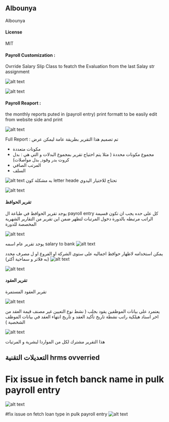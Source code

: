 ## Albounya

Albounya

#### License

MIT

#### Payroll Customization :

Ovrride Salary Slip Class to featch the Evaluation from the last Salay str assignment

![alt text](image.png)

![alt text](image-1.png)


#### Payroll Reaport :
the monthly reports puted in (payroll entry) print formatt
to be easily edit from website side and print

![alt text](image-2.png)

Full Report :
تم تصميم هذا التقرير بطريقة عامة ليمكن عرض
- مكونات متعددة
- مجموع مكونات محددة ( مثلا يتم احتياج تقرير بمجموع البدلات و التي هي : بدل كروت بدر وقود, بدل مواصلات)
- المرتب الصافي
- السلف

![alt text](image-3.png)
به مشكلة كون letter heade تحتاج للاختيار اليدوي

![alt text](image-4.png)


#### تقرير الحوافظ
يوجد تقرير الحوافظ في طباعة ال payroll entry كل على حده
 يجب ان تكون قسيمة الراتب مرتبطه بالدورة دخول المرتبات لتظهر ضمن اين تقرير من التقارير الشهرية المخصصة للدورة


![alt text](image-5.png)

يوجد تقرير عام اسمه salary to bank 
![alt text](image-6.png)

يمكن استخدامه لاظهار حوافظ اجماليه على ستوى الشركة او الفروع او ل مصرف محدد
(به فلاتر و سماحية أكثر)
![alt text](image-7.png)

![alt text](image-8.png)


#### تقرير العقود

تقرير العقود المستمرة

![alt text](image-9.png)


يعتمرد على بيانات الموظفين
يقود بجلب ( نشط
نوع التعيين غير مصنف
قيمة العقد من اخر اسناد هيلكية راتب نشطة
تاريخ تأكيد العقد و تاريخ انتهاء العقد في بيانات الموظف الشخصية
)

![alt text](image-10.png)

هذا التقرير مشترك لكل من المواردا لبشرية و المرتبات


## التعديلات التقنية hrms ovverried
# Fix issue in fetch banck name in pulk payroll entry

![alt text](image-11.png)

#fix issue on fetch loan type in pulk payroll entry
![alt text](image-12.png)